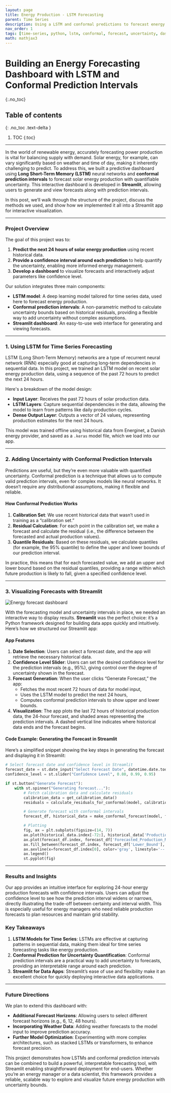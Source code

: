 ```yaml
---
layout: page
title: Energy Production - LSTM Forecasting
parent: Time Series
description: Using a LSTM and conformal predictions to forecast energy production
nav_order: 1
tags: [time-series, python, lstm, conformal, forecast, uncertainty, dashboard, streamlit]
math: mathjax3
---
```


# Building an Energy Forecasting Dashboard with LSTM and Conformal Prediction Intervals
{:.no_toc}

## Table of contents
{: .no_toc .text-delta }

1. TOC
{:toc}

---


In the world of renewable energy, accurately forecasting power production is vital for balancing supply with demand. Solar energy, for example, can vary significantly based on weather and time of day, making it inherently challenging to predict. To address this, we built a predictive dashboard using **Long Short-Term Memory (LSTM)** neural networks and **conformal prediction intervals** to forecast solar energy production with quantifiable uncertainty. This interactive dashboard is developed in **Streamlit**, allowing users to generate and view forecasts along with prediction intervals.

In this post, we’ll walk through the structure of the project, discuss the methods we used, and show how we implemented it all into a Streamlit app for interactive visualization.

---

### Project Overview
The goal of this project was to:
1. **Predict the next 24 hours of solar energy production** using recent historical data.
2. **Provide a confidence interval around each prediction** to help quantify the uncertainty, enabling more informed energy management.
3. **Develop a dashboard** to visualize forecasts and interactively adjust parameters like confidence level.

Our solution integrates three main components:
- **LSTM model**: A deep learning model tailored for time series data, used here to forecast energy production.
- **Conformal prediction intervals**: A non-parametric method to calculate uncertainty bounds based on historical residuals, providing a flexible way to add uncertainty without complex assumptions.
- **Streamlit dashboard**: An easy-to-use web interface for generating and viewing forecasts.

---

### 1. Using LSTM for Time Series Forecasting

LSTM (Long Short-Term Memory) networks are a type of recurrent neural network (RNN) especially good at capturing long-term dependencies in sequential data. In this project, we trained an LSTM model on recent solar energy production data, using a sequence of the past 72 hours to predict the next 24 hours. 

Here's a breakdown of the model design:
- **Input Layer**: Receives the past 72 hours of solar production data.
- **LSTM Layers**: Capture sequential dependencies in the data, allowing the model to learn from patterns like daily production cycles.
- **Dense Output Layer**: Outputs a vector of 24 values, representing production estimates for the next 24 hours.

This model was trained offline using historical data from Energinet, a Danish energy provider, and saved as a `.keras` model file, which we load into our app.

---

### 2. Adding Uncertainty with Conformal Prediction Intervals

Predictions are useful, but they’re even more valuable with quantified uncertainty. Conformal prediction is a technique that allows us to compute valid prediction intervals, even for complex models like neural networks. It doesn’t require any distributional assumptions, making it flexible and reliable.

#### How Conformal Prediction Works
1. **Calibration Set**: We use recent historical data that wasn’t used in training as a “calibration set.”
2. **Residual Calculation**: For each point in the calibration set, we make a forecast and calculate the residual (i.e., the difference between the forecasted and actual production values).
3. **Quantile Residuals**: Based on these residuals, we calculate quantiles (for example, the 95% quantile) to define the upper and lower bounds of our prediction interval.

In practice, this means that for each forecasted value, we add an upper and lower bound based on the residual quantiles, providing a range within which future production is likely to fall, given a specified confidence level.

---

### 3. Visualizing Forecasts with Streamlit

![Energy forecast dashboard](../plots/energy_streamlit.png)

With the forecasting model and uncertainty intervals in place, we needed an interactive way to display results. **Streamlit** was the perfect choice: it’s a Python framework designed for building data apps quickly and intuitively. Here’s how we structured our Streamlit app:

#### App Features
1. **Date Selection**: Users can select a forecast date, and the app will retrieve the necessary historical data.
2. **Confidence Level Slider**: Users can set the desired confidence level for the prediction intervals (e.g., 95%), giving control over the degree of uncertainty shown in the forecast.
3. **Forecast Generation**: When the user clicks “Generate Forecast,” the app:
   - Fetches the most recent 72 hours of data for model input,
   - Uses the LSTM model to predict the next 24 hours,
   - Computes conformal prediction intervals to show upper and lower bounds.
4. **Visualization**: The app plots the last 72 hours of historical production data, the 24-hour forecast, and shaded areas representing the prediction intervals. A dashed vertical line indicates where historical data ends and the forecast begins.

#### Code Example: Generating the Forecast in Streamlit
Here’s a simplified snippet showing the key steps in generating the forecast and displaying it in Streamlit:

```python
# Select forecast date and confidence level in Streamlit
forecast_date = st.date_input("Select Forecast Date", datetime.date.today())
confidence_level = st.slider("Confidence Level", 0.80, 0.99, 0.95)

if st.button("Generate Forecast"):
    with st.spinner("Generating forecast..."):
        # Fetch calibration data and calculate residuals
        calibration_data = get_calibration_data()
        residuals = calculate_residuals_for_conformal(model, calibration_data)

        # Generate forecast with conformal intervals
        forecast_df, historical_data = make_conformal_forecast(model, forecast_date, residuals, alpha=1-confidence_level)

        # Plotting
        fig, ax = plt.subplots(figsize=(14, 7))
        ax.plot(historical_data.index[-72:], historical_data['Production_MWh'][-72:], label='Last 72 Hours')
        ax.plot(forecast_df.index, forecast_df['Forecasted_Production_MWh'], label='Forecast', color='red', linestyle='--')
        ax.fill_between(forecast_df.index, forecast_df['Lower_Bound'], forecast_df['Upper_Bound'], color='pink', alpha=0.3, label=f'{int(confidence_level * 100)}% Prediction Interval')
        ax.axvline(x=forecast_df.index[0], color='gray', linestyle='--', label='Forecast Start')
        ax.legend()
        st.pyplot(fig)
```

---

### Results and Insights
Our app provides an intuitive interface for exploring 24-hour energy production forecasts with confidence intervals. Users can adjust the confidence level to see how the prediction interval widens or narrows, directly illustrating the trade-off between certainty and interval width. This is especially useful for energy managers who need reliable production forecasts to plan resources and maintain grid stability.

### Key Takeaways
1. **LSTM Models for Time Series**: LSTMs are effective at capturing patterns in sequential data, making them ideal for time series forecasting tasks like energy production.
2. **Conformal Prediction for Uncertainty Quantification**: Conformal prediction intervals are a practical way to add uncertainty to forecasts, providing an interpretable range around each prediction.
3. **Streamlit for Data Apps**: Streamlit’s ease of use and flexibility make it an excellent choice for quickly deploying interactive data applications.

---

### Future Directions
We plan to extend this dashboard with:
- **Additional Forecast Horizons**: Allowing users to select different forecast horizons (e.g., 6, 12, 48 hours).
- **Incorporating Weather Data**: Adding weather forecasts to the model input to improve prediction accuracy.
- **Further Model Optimization**: Experimenting with more complex architectures, such as stacked LSTMs or transformers, to enhance forecast precision.

This project demonstrates how LSTMs and conformal prediction intervals can be combined to build a powerful, interpretable forecasting tool, with Streamlit enabling straightforward deployment for end-users. Whether you’re an energy manager or a data scientist, this framework provides a reliable, scalable way to explore and visualize future energy production with uncertainty bounds.